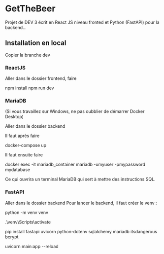 # GetTheBeer
Projet de DEV 3 écrit en React JS niveau fronted et Python (FastAPI) pour la backend...

## Installation en local

Copier la branche dev

### ReactJS
Aller dans le dossier frontend, faire

npm install
npm run dev

### MariaDB
(Si vous travaillez sur Windows, ne pas oubblier de démarrer Docker Desktop)

Aller dans le dossier backend

Il faut après faire

docker-compose up

Il faut ensuite faire

docker exec -it mariadb_container mariadb -umyuser -pmypassword mydatabase

Ce qui ouvrira un terminal MariaDB qui sert à mettre des instructions SQL.

### FastAPI
Aller dans le dossier backend
Pour lancer le backend, il faut créer le venv :

python -m venv venv

.\venv\Scripts\activate

pip install fastapi uvicorn python-dotenv sqlalchemy mariadb itsdangerous bcrypt

uvicorn main:app --reload
